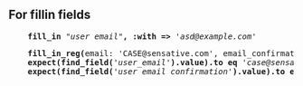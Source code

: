 
<h2>For fillin fields</h2>
<pre>
    <b>fill_in</b> <em>&quot;user_email&quot;</em><b>, :with =&gt;</b> <em>&#39;asd@example.com&#39;</em>
</pre>
<pre>
    <b>fill_in_reg(</b>email: 'CASE@sensative.com', email_confirmation: 'CASE@sensative.com', password: ''<b>)</b>
    <b>expect(find_field(</b><em>'user_email'</em><b>).value).to eq</b> <em>'case@sensative.com'</em>
    <b>expect(find_field(</b><em>'user_email_confirmation'</em><b>).value).to eq</b> <em>'case@sensative.com'</em>   
</pre>
